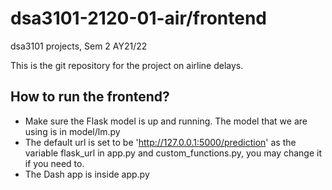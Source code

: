 # dsa3101-2120-01-air/frontend
dsa3101 projects, Sem 2 AY21/22

This is the git repository for the project on airline delays. 

## How to run the frontend?
* Make sure the Flask model is up and running. The model that we are using is in model/lm.py
* The default url is set to be 'http://127.0.0.1:5000/prediction' as the variable flask_url in app.py and custom_functions.py, you may change it if you need to.
* The Dash app is inside app.py

